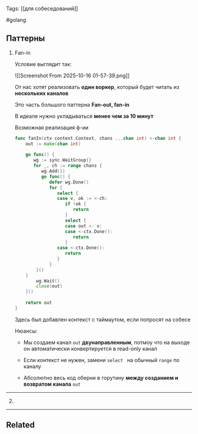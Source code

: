 Tags: [[для собеседований]]

#golang 



## Паттерны



1. Fan-in

	Условие выглядит так:
	
	![[Screenshot From 2025-10-16 01-57-39.png]]
	
	
	От нас хотят реализовать **один воркер**, который будет читать из **нескольких каналов**
	
	Это часть большого паттерна **Fan-out, fan-in**
	
	
	
	В идеале нужно укладываться **менее чем за 10 минут**
	
	
	Возможная реализация ф-ии
	
	```go title:fanin
	func fanIn(ctx context.Context, chans ...chan int) <-chan int {  
	    out := make(chan int)  
	  
	    go func() {  
	       wg := sync.WaitGroup{}  
	       for _, ch := range chans {  
	          wg.Add(1)  
	          go func() {  
	             defer wg.Done()  
	             for {  
	                select {  
	                case v, ok := <-ch:  
	                   if !ok {  
	                      return  
	                   }  
	                   select {  
	                   case out <- v:  
	                   case <-ctx.Done():  
	                      return  
	                   }  
	                case <-ctx.Done():  
	                   return  
	                }  
	             }          
	        }()       
	    }       
		    wg.Wait()  
		    close(out)  
	    }()  
	    
	    return out  
	}
	```
	
	Здесь был добавлен контекст с таймаутом, если попросят на собесе
	
	Нюансы:
	
	- Мы создаем канал `out` **двунаправленным**, потмоу что на выходе он автоматически конвертируется в read-only канал
	
	- Если контекст не нужен, замени `select ` на обычный `range` по каналу
	  
	- Абсолютно весь код оберни в горутину **между созданием и возвратом канала** `out`


---


2. 

	
	
	
	
	
	
	


---


## Related


